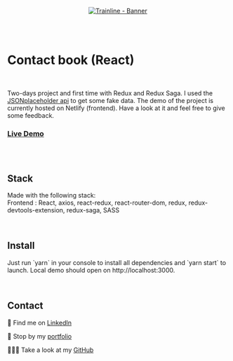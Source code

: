 <p align="center">
<a href="https://contactbook-jolisdegats.netlify.app/ ">
  <img src="https://res.cloudinary.com/dqp905mfv/image/upload/v1602868660/portfolio/ReadMe/contactbook_fz2nja.jpg" alt ="Trainline - Banner"  />
  </a>
</p>
<br/>
<br/>
<h1>Contact book (React)</h1>
<br/>
<p>Two-days project and first time with Redux and Redux Saga. I used the <a href="https://jsonplaceholder.typicode.com/">JSONplaceholder api</a> to get some fake data.
The demo of the project is currently hosted on Netlify (frontend). Have a look at it and feel free to give some feedback. </p>

<h3>
<a href="https://contactbook-jolisdegats.netlify.app/">Live Demo</a>
</h3>
  <br/>
    <br/>
<h2>Stack</h2>

<p>Made with the following stack:<br/>
Frontend : React, axios, react-redux, react-router-dom, redux, redux-devtools-extension, redux-saga, SASS</p>
 <br/>

<h2>Install</h2>

<p>Just run `yarn` in your console to install all dependencies and `yarn start` to launch. Local demo should open on http://localhost:3000.</p>

<br/>
<h2>Contact</h2>
<p>💼 Find me on <a href="https://www.linkedin.com/in/julieszwarc/">LinkedIn</a></p>

<p>🦄 Stop by my <a href="https://julieszwarc.com">portfolio</a></p>

<p>👩🏼‍💻 Take a look at my <a href="https://github.com/jolisdegats">GitHub</a></p>
<br/>
<br/>

